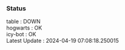 ### Status


table : DOWN  
hogwarts : OK  
icy-bot : OK  
Latest Update : 2024-04-19 07:08:18.250015
